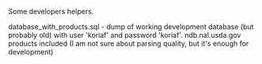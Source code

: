 Some developers helpers.

database_with_products.sql - dump of working development database (but probably old) with user 'koriaf' and password 'koriaf'. ndb.nal.usda.gov products included (I am not sure about parsing quality, but it's enough for development)